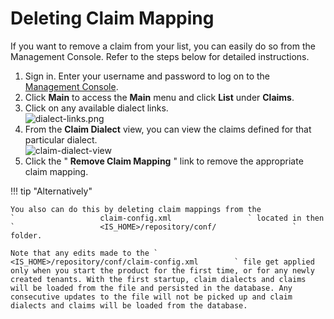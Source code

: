 # Deleting Claim Mapping

If you want to remove a claim from your list, you can easily do so from
the Management Console. Refer to the steps below for detailed
instructions.

1.  Sign in. Enter your username and password to log on to the
    [Management Console](../../setup/getting-started-with-the-management-console).
2.  Click **Main** to access the **Main** menu and click **List** under
    **Claims**.
3.  Click on any available dialect links.  
    ![dialect-links.png](../assets/img/using-wso2-identity-server/dialect-links.png)
4.  From the **Claim Dialect** view, you can view the claims defined for
    that particular dialect.  
    ![claim-dialect-view](../assets/img/using-wso2-identity-server/claim-dialect-view.png)
5.  Click the " **Remove Claim Mapping** " link to remove the
    appropriate claim mapping.

!!! tip "Alternatively"
    
    You also can do this by deleting claim mappings from the
    `                   claim-config.xml                 ` located in then
    `                   <IS_HOME>/repository/conf/                 ` folder.
    
    Note that any edits made to the `                   <IS_HOME>/repository/conf/claim-config.xml        ` file get applied only when you start the product for the first time, or for any newly created tenants. With the first startup, claim dialects and claims will be loaded from the file and persisted in the database. Any consecutive updates to the file will not be picked up and claim dialects and claims will be loaded from the database.
    
